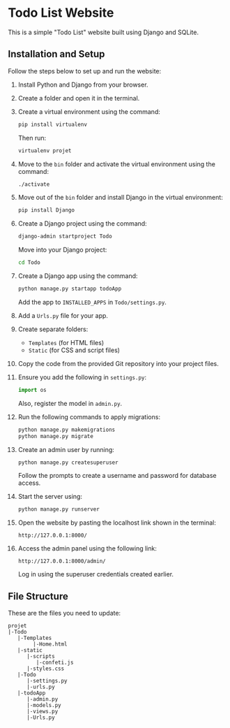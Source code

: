 # Todo List Website

This is a simple "Todo List" website built using Django and SQLite.

## Installation and Setup

Follow the steps below to set up and run the website:

1. Install Python and Django from your browser.
2. Create a folder and open it in the terminal.
3. Create a virtual environment using the command:
   ```sh
   pip install virtualenv
   ```
   Then run:
   ```sh
   virtualenv projet
   ```
4. Move to the `bin` folder and activate the virtual environment using the command:
   ```sh
   ./activate
   ```
5. Move out of the `bin` folder and install Django in the virtual environment:
   ```sh
   pip install Django
   ```
6. Create a Django project using the command:
   ```sh
   django-admin startproject Todo
   ```
   Move into your Django project:
   ```sh
   cd Todo
   ```
7. Create a Django app using the command:
   ```sh
   python manage.py startapp todoApp
   ```
   Add the app to `INSTALLED_APPS` in `Todo/settings.py`.

8. Add a `Urls.py` file for your app.
9. Create separate folders:
   - `Templates` (for HTML files)
   - `Static` (for CSS and script files)
10. Copy the code from the provided Git repository into your project files.
11. Ensure you add the following in `settings.py`:
    ```python
    import os
    ```
    Also, register the model in `admin.py`.
12. Run the following commands to apply migrations:
    ```sh
    python manage.py makemigrations
    python manage.py migrate
    ```
13. Create an admin user by running:
    ```sh
    python manage.py createsuperuser
    ```
    Follow the prompts to create a username and password for database access.
14. Start the server using:
    ```sh
    python manage.py runserver
    ```
15. Open the website by pasting the localhost link shown in the terminal:
    ```
    http://127.0.0.1:8000/
    ```
16. Access the admin panel using the following link:
    ```
    http://127.0.0.1:8000/admin/
    ```
    Log in using the superuser credentials created earlier.

## File Structure

These are the files you need to update:
```
projet
|-Todo
   |-Templates
        |-Home.html
   |-static
      |-scripts
         |-confeti.js
      |-styles.css
   |-Todo
      |-settings.py
      |-urls.py
   |-todoApp
      |-admin.py
      |-models.py
      |-views.py
      |-Urls.py
```

